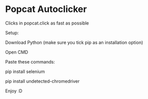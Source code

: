 # Popcat Autoclicker
Clicks in popcat.click as fast as possible

Setup:

Download Python (make sure you tick pip as an installation option)

Open CMD

Paste these commands:

pip install selenium

pip install undetected-chromedriver

Enjoy :D
